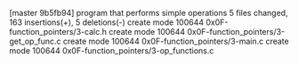 [master 9b5fb94]  program that performs simple operations
 5 files changed, 163 insertions(+), 5 deletions(-)
 create mode 100644 0x0F-function_pointers/3-calc.h
 create mode 100644 0x0F-function_pointers/3-get_op_func.c
 create mode 100644 0x0F-function_pointers/3-main.c
 create mode 100644 0x0F-function_pointers/3-op_functions.c
